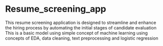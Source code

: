# Resume_screening_app
This resume screening application is designed to streamline and enhance the hiring process by automating the initial stages of candidate evaluation
This is a basic model using simple concept of machine learning using concepts of EDA, data cleaning, text preprocessing and logistic regression  
